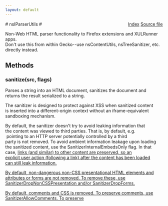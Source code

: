```yaml
---
layout: default
---
```

<div class='links' style='float:right'><a href="../index.html">Index</a>
<a href="http://dxr.mozilla.org/mozilla-central/source/parser/html/nsIParserUtils.idl">Source file</a>
</div>
# nsIParserUtils #
  
Non-Web HTML parser functionality to Firefox extensions and XULRunner apps.   
Don't use this from within Gecko--use nsContentUtils, nsTreeSanitizer, etc.  
directly instead.  
  

## Methods ##

### sanitize(src, flags) ###
  
Parses a string into an HTML document, sanitizes the document and   
returns the result serialized to a string.  
  
The sanitizer is designed to protect against XSS when sanitized content  
is inserted into a different-origin context without an iframe-equivalent  
sandboxing mechanism.  
  
By default, the sanitizer doesn't try to avoid leaking information that   
the content was viewed to third parties. That is, by default, e.g.   
<img src> pointing to an HTTP server potentially controlled by a third   
party is not removed. To avoid ambient information leakage upon loading  
the sanitized content, use the SanitizerInternalEmbedsOnly flag. In that   
case, <a href> links (and similar) to other content are preserved, so an  
explicit user action (following a link) after the content has been loaded  
can still leak information.  
  
By default, non-dangerous non-CSS presentational HTML elements and   
attributes or forms are not removed. To remove these, use   
SanitizerDropNonCSSPresentation and/or SanitizerDropForms.  
  
By default, comments and CSS is removed. To preserve comments, use  
SanitizerAllowComments. To preserve <style> and style="", use   
SanitizerAllowStyle. -moz-binding is removed from <style> and style="" if  
present. In this case, properties that Gecko doesn't recognize can get   
removed as a side effect. Note! If -moz-binding is not present, <style>  
and style="" and SanitizerAllowStyle is specified, the sanitized content  
may still be XSS dangerous if loaded into a non-Gecko Web engine!  
  
@param src the HTML source to parse (C++ callers are allowed but not  
           required to use the same string for the return value.)  
@param flags sanitization option flags defined above  
  

#### Parameters ####

<table>

<tr>
<td>src</td>
<td>the HTML source to parse (C++ callers are allowed but not  
           required to use the same string for the return value.)  
</td>
</tr>

<tr>
<td>flags</td>
<td>sanitization option flags defined above  
</td>
</tr>

</table>

### convertToPlainText(src, flags, wrapCol) ###
  
Convert HTML to plain text.  
  
@param src the HTML source to parse (C++ callers are allowed but not  
           required to use the same string for the return value.)  
@param flags conversion option flags defined in nsIDocumentEncoder  
@param wrapCol number of characters per line; 0 for no auto-wrapping  
  

#### Parameters ####

<table>

<tr>
<td>src</td>
<td>the HTML source to parse (C++ callers are allowed but not  
           required to use the same string for the return value.)  
</td>
</tr>

<tr>
<td>flags</td>
<td>conversion option flags defined in nsIDocumentEncoder  
</td>
</tr>

<tr>
<td>wrapCol</td>
<td>number of characters per line; 0 for no auto-wrapping  
</td>
</tr>

</table>

### parseFragment(fragment, flags, isXML, baseURI, element) ###
  
Parses markup into a sanitized document fragment.  
  
@param fragment the input markup  
@param flags sanitization option flags defined above  
@param isXML true if |fragment| is XML and false if HTML  
@param baseURI the base URL for this fragment  
@param element the context node for the fragment parsing algorithm  
  

#### Parameters ####

<table>

<tr>
<td>fragment</td>
<td>the input markup  
</td>
</tr>

<tr>
<td>flags</td>
<td>sanitization option flags defined above  
</td>
</tr>

<tr>
<td>isXML</td>
<td>true if |fragment| is XML and false if HTML  
</td>
</tr>

<tr>
<td>baseURI</td>
<td>the base URL for this fragment  
</td>
</tr>

<tr>
<td>element</td>
<td>the context node for the fragment parsing algorithm  
</td>
</tr>

</table>

## Constants ##

### SanitizerAllowComments ###
  
Flag for sanitizer: Allow comment nodes.  
  

### SanitizerAllowStyle ###
  
Flag for sanitizer: Allow <style> and style="" (with contents sanitized  
in case of -moz-binding). Note! If -moz-binding is absent, properties  
that might be XSS risks in other Web engines are preserved!  
  

### SanitizerCidEmbedsOnly ###
  
Flag for sanitizer: Only allow cid: URLs for embedded content.  
  
At present, sanitizing CSS backgrounds, etc., is not supported, so setting   
this together with SanitizerAllowStyle doesn't make sense.  
  
At present, sanitizing CSS syntax in SVG presentational attributes is not  
supported, so this option flattens out SVG.  
  

### SanitizerDropNonCSSPresentation ###
  
Flag for sanitizer: Drop non-CSS presentational HTML elements and   
attributes, such as <font>, <center> and bgcolor="".  
  

### SanitizerDropForms ###
  
Flag for sanitizer: Drop forms and form controls (excluding   
fieldset/legend).  
  

### SanitizerDropMedia ###
  
Flag for sanitizer: Drop <img>, <video>, <audio> and <source> and flatten  
out SVG.  
  
